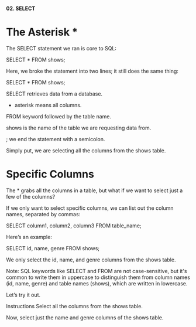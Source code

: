**02. SELECT**

# The Asterisk *
The SELECT statement we ran is core to SQL:

SELECT * FROM shows;

Here, we broke the statement into two lines; it still does the same thing:

SELECT *
FROM shows;

SELECT retrieves data from a database.

* asterisk means all columns.

FROM keyword followed by the table name.

shows is the name of the table we are requesting data from.

; we end the statement with a semicolon.

Simply put, we are selecting all the columns from the shows table.


# Specific Columns
The * grabs all the columns in a table, but what if we want to select just a few of the columns?

If we only want to select specific columns, we can list out the column names, separated by commas:

SELECT column1, column2, column3
FROM table_name;

Here’s an example:

SELECT id, name, genre
FROM shows;

We only select the id, name, and genre columns from the shows table.

Note: SQL keywords like SELECT and FROM are not case-sensitive, but it's common to write them in uppercase to distinguish them from column names (id, name, genre) and table names (shows), which are written in lowercase.

Let’s try it out.

Instructions
Select all the columns from the shows table.

Now, select just the name and genre columns of the shows table.